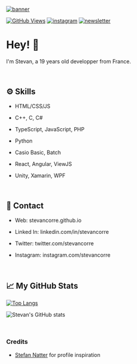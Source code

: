 [![banner](https://i.imgur.com/kUsIbog.png)][1]

[![GitHub Views](https://komarev.com/ghpvc/?username=stevancorre&color=877ed7)][1]
[![instagram](https://img.shields.io/badge/Instagram-follow%20me-877ed7?logo=instagram&logoWidth=20)][2]
[![newsletter](https://img.shields.io/badge/Twitter-follow%20me-877ed7?logo=twitter&logoWidth=20)][3]

# Hey! 👋

I'm Stevan, a 19 years old developper from France.

<br/>

## ⚙ Skills

- HTML/CSS/JS

- C++, C, C#

- TypeScript, JavaScript, PHP

- Python

- Casio Basic, Batch

- React, Angular, ViewJS

- Unity, Xamarin, WPF

<br/>

## 📩 Contact

- Web: stevancorre.github.io

- Linked In: linkedin.com/in/stevancorre

- Twitter: twitter.com/stevancorre

- Instagram: instagram.com/stevancorre

<br/>

## 📈 My GitHub Stats

[![Top Langs](https://github-readme-stats.vercel.app/api/top-langs/?username=anuraghazra&layout=compact&title_color=877ed7&text_color=e0e0e0&border_color=897ef2&bg_color=00000000&border_radius=5&icon_color=aaa1ff)][1]

![Stevan's GitHub stats](https://github-readme-stats.vercel.app/api?username=stevancorre&show_icons=true&hide=prs,issues&title_color=877ed7&text_color=e0e0e0&border_color=897ef2&bg_color=00000000&border_radius=5&icon_color=aaa1ff)


<br/>

### Credits

- [Stefan Natter](github.com/natterstefan) for profile inspiration



[1]: https://github.com/stevancorre
[2]: https://instagram.com/stevancorre
[3]: https://twitter.com/stevancorre
